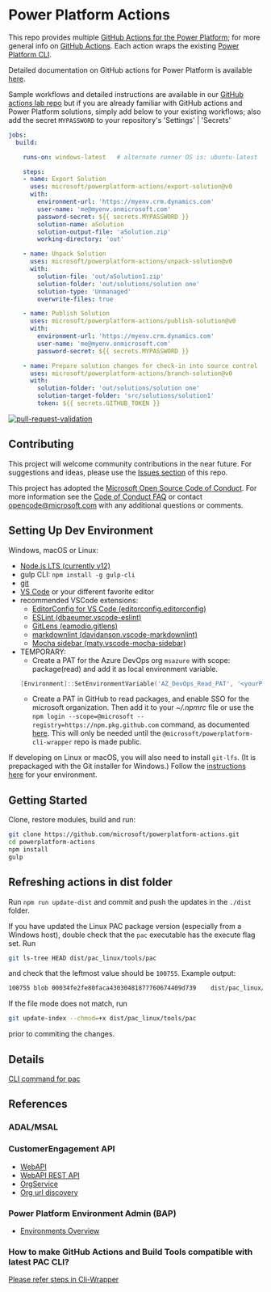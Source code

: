 # Power Platform Actions

This repo provides multiple [GitHub Actions for the Power Platform](https://aka.ms/PowerPlatformGitHub); for more general info on [GitHub Actions](https://help.github.com/en/actions).
Each action wraps the existing [Power Platform CLI](https://aka.ms/PowerPlatformCLI).

Detailed documentation on GitHub actions for Power Platform is available [here](https://aka.ms/poweractionsdocs).

Sample workflows and detailed instructions are available in our [GitHub actions lab repo](https://github.com/microsoft/powerplatform-actions-lab)
but if you are already familiar with GitHub actions and Power Platform solutions, simply add below to your existing workflows;
also add the secret `MYPASSWORD` to your repository's 'Settings' | 'Secrets'

```yaml
jobs:
  build:

    runs-on: windows-latest   # alternate runner OS is: ubuntu-latest

    steps:
    - name: Export Solution
      uses: microsoft/powerplatform-actions/export-solution@v0
      with:
        environment-url: 'https://myenv.crm.dynamics.com'
        user-name: 'me@myenv.onmicrosoft.com'
        password-secret: ${{ secrets.MYPASSWORD }}
        solution-name: aSolution
        solution-output-file: 'aSolution.zip'
        working-directory: 'out'

    - name: Unpack Solution
      uses: microsoft/powerplatform-actions/unpack-solution@v0
      with:
        solution-file: 'out/aSolution1.zip'
        solution-folder: 'out/solutions/solution one'
        solution-type: 'Unmanaged'
        overwrite-files: true

    - name: Publish Solution
      uses: microsoft/powerplatform-actions/publish-solution@v0
      with:
        environment-url: 'https://myenv.crm.dynamics.com'
        user-name: 'me@myenv.onmicrosoft.com'
        password-secret: ${{ secrets.MYPASSWORD }}

    - name: Prepare solution changes for check-in into source control
      uses: microsoft/powerplatform-actions/branch-solution@v0
      with:
        solution-folder: 'out/solutions/solution one'
        solution-target-folder: 'src/solutions/solution1'
        token: ${{ secrets.GITHUB_TOKEN }}
```

[![pull-request-validation](https://github.com/microsoft/powerplatform-actions/actions/workflows/pull-request.yml/badge.svg)](https://github.com/microsoft/powerplatform-actions/actions/workflows/pull-request.yml)

## Contributing

This project will welcome community contributions in the near future. For suggestions and ideas, please use the [Issues section](https://github.com/microsoft/powerplatform-actions/issues) of this repo.

This project has adopted the [Microsoft Open Source Code of Conduct](https://opensource.microsoft.com/codeofconduct/).
For more information see the [Code of Conduct FAQ](https://opensource.microsoft.com/codeofconduct/faq/) or
contact [opencode@microsoft.com](mailto:opencode@microsoft.com) with any additional questions or comments.

## Setting Up Dev Environment

Windows, macOS or Linux:

- [Node.js LTS (currently v12)](https://nodejs.org/en/download/)
- gulp CLI: ```npm install -g gulp-cli```
- [git](https://git-scm.com/downloads)
- [VS Code](https://code.visualstudio.com/Download) or your different favorite editor
- recommended VSCode extensions:
  - [EditorConfig for VS Code (editorconfig.editorconfig)](https://github.com/editorconfig/editorconfig-vscode)
  - [ESLint (dbaeumer.vscode-eslint)](https://github.com/Microsoft/vscode-eslint)
  - [GitLens (eamodio.gitlens)](https://github.com/eamodio/vscode-gitlens)
  - [markdownlint (davidanson.vscode-markdownlint)](https://github.com/DavidAnson/vscode-markdownlint)
  - [Mocha sidebar (maty.vscode-mocha-sidebar)](https://github.com/maty21/mocha-sidebar)
- TEMPORARY:
  - Create a PAT for the Azure DevOps org ```msazure``` with scope: package(read) and add it as local environment variable.
  ```Powershell
  [Environment]::SetEnvironmentVariable('AZ_DevOps_Read_PAT', '<yourPAT>', [EnvironmentVariableTarget]::User)
  ```
  - Create a PAT in GitHub to read packages, and enable SSO for the microsoft organization.
  Then add it to your *~/.npmrc* file or use the `npm login --scope=@microsoft --registry=https://npm.pkg.github.com` command,
  as documented [here](https://docs.github.com/en/packages/guides/configuring-npm-for-use-with-github-packages#authenticating-with-a-personal-access-token).
  This will only be needed until the `@microsoft/powerplatform-cli-wrapper` repo is made public.

If developing on Linux or macOS, you will also need to install `git-lfs`.  (It is prepackaged with the Git installer for Windows.)
Follow the [instructions here](https://docs.github.com/en/github/managing-large-files/installing-git-large-file-storage) for your environment.

## Getting Started

Clone, restore modules, build and run:

```bash
git clone https://github.com/microsoft/powerplatform-actions.git
cd powerplatform-actions
npm install
gulp
```

## Refreshing actions in dist folder

Run ```npm run update-dist``` and commit and push the updates in the ```./dist``` folder.

If you have updated the Linux PAC package version (especially from a Windows host), double check that the `pac` executable has the execute flag set.  Run
```bash
git ls-tree HEAD dist/pac_linux/tools/pac
```
and check that the leftmost value should be `100755`.  Example output:
```bash
100755 blob 00034fe2fe80faca43030481877760674409d739    dist/pac_linux/tools/pac
```
If the file mode does not match, run
```bash
git update-index --chmod=+x dist/pac_linux/tools/pac
```
prior to commiting the changes.
## Details

[CLI command for pac](https://docs.microsoft.com/en-us/powerapps/developer/common-data-service/powerapps-cli#solution)

## References

### ADAL/MSAL

### CustomerEngagement API

- [WebAPI](https://docs.microsoft.com/en-us/powerapps/developer/common-data-service/webapi/overview)
- [WebAPI REST API](https://docs.microsoft.com/en-us/dynamics365/customer-engagement/web-api/about?view=dynamics-ce-odata-9)
- [OrgService](https://docs.microsoft.com/en-us/powerapps/developer/common-data-service/org-service/overview)
- [Org url discovery](https://docs.microsoft.com/en-us/powerapps/developer/common-data-service/webapi/discover-url-organization-web-api)

### Power Platform Environment Admin (BAP)

- [Environments Overview](https://docs.microsoft.com/en-us/power-platform/admin/environments-overview)

### How to make GitHub Actions and Build Tools compatible with latest PAC CLI?

[Please refer steps in Cli-Wrapper](https://github.com/microsoft/powerplatform-cli-wrapper/blob/main/README.md)
